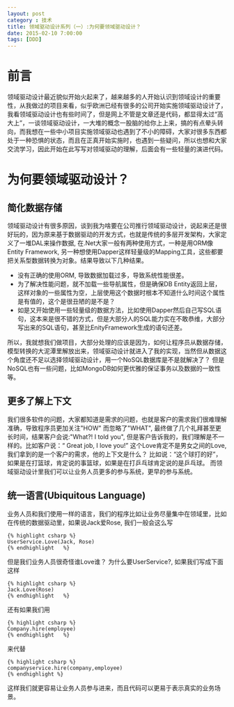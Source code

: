 ```yaml
---
layout: post
category : 技术
title: 领域驱动设计系列（一）:为何要领域驱动设计？
date: 2015-02-10 7:00:00
tags: [DDD]
---
```



# 前言
领域驱动设计最近貌似开始火起来了，越来越多的人开始认识到领域设计的重要性，从我做过的项目来看，似乎欧洲已经有很多的公司开始实施领域驱动设计了，我看领域驱动设计也有些时间了，但是网上不管是文章还是代码，都显得太过“高大上”，一谈领域驱动设计，一大堆的概念一股脑的给你上上来，搞的有点晕头转向，而我想在一些中小项目实施领域驱动也遇到了不小的障碍，大家对很多东西都处于一种恐惧的状态，而且在正真开始实施时，也遇到一些疑问，所以也想和大家交流学习，因此开始在此写写对领域驱动的理解，后面会有一些轻量的演进代码。

# 为何要领域驱动设计？


## 简化数据存储
领域驱动设计有很多原因，谈到我为啥要在公司推行领域驱动设计，说起来还是很好玩的，因为原来基于数据驱动的开发方式，也就是传统的多层开发架构，大家定义了一堆DAL来操作数据, 在.Net大家一般有两种使用方式，一种是用ORM像Entity Framework, 另一种想使用Dapper这样轻量级的Mapping工具，这些都要把关系型数据转换为对象。结果导致以下几种结果。

* 没有正确的使用ORM, 导致数据加载过多，导致系统性能很差。
* 为了解决性能问题，就不加载一些导航属性，但是确保DB Entity返回上层，这样对象的一些属性为空，上层使用这个数据时根本不知道什么时间这个属性是有值的，这个是很丑陋的是不是？
* 如是又开始使用一些轻量级的数据方法，比如使用Dapper然后自己写SQL语句，这本来是很不错的方式，但是大部分人的SQL能力实在不敢恭维，大部分写出来的SQL语句，甚至比EnityFramework生成的语句还差。

所以，我就想我们做项目，大部分处理的应该是因为，如何让程序员从数据存储，模型转换的大泥潭里解放出来，领域驱动设计就进入了我的实现，当然但从数据这个角度还不足以选择领域驱动设计，用一个NoSQL数据库是不是就解决了？ 但是NoSQL也有一些问题，比如MongoDB如何更优雅的保证事务以及数据的一致性等。

## 更多了解上下文
我们很多软件的问题，大家都知道是需求的问题，也就是客户的需求我们很难理解准确，导致程序员更加关注"HOW" 而忽略了"WHAT", 最终做了几个礼拜甚至更长时间，结果客户会说:"What?! I told you", 但是客户告诉我的，我们理解是不一样的。比如客户说：“ Great job, I love you!” 这个Love肯定不是男女之间的Love, 我们拿到的是一个客户的需求，他的上下文是什么？ 比如说：“这个球打的好”， 如果是在打篮球，肯定说的事篮球，如果是在打乒乓球肯定说的是乒乓球。 而领域驱动设计里我们可以让业务人员更多的参与系统，更早的参与系统。

## 统一语言(Ubiquitous Language)
业务人员和我们使用一样的语言，我们的程序比如让业务尽量集中在领域里，比如在传统的数据驱动里，如果说Jack爱Rose, 我们一般会这么写

	{% highlight csharp %}
    UserService.Love(Jack, Rose)
	{% endhighlight   %}

但是我们业务人员很奇怪谁Love谁？ 为什么要UserService?, 如果我们写成下面这样
	
	{% highlight csharp %}
    Jack.Love(Rose)
	{% endhighlight   %}

还有如果我们用

	{% highlight csharp %}
    Company.hire(employee)
	{% endhighlight   %}

来代替

	{% highlight csharp %}
    companyservice.hire(company,employee)
	{% endhighlight %}

这样我们就更容易让业务人员参与进来，而且代码可以更易于表示真实的业务场景。





